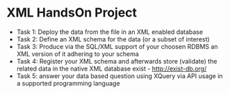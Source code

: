 # XML HandsOn Project 
* Task 1: Deploy the data from the file in an XML enabled database
* Task 2: Define an XML schema for the data (or a subset of interest)
* Task 3: Produce via the SQL/XML support of your choosen RDBMS an XML version of it
adhering to your schema
* Task 4: Register your XML schema and afterwards store (validate) the related data in
the native XML database exist - http://exist-db.org/
* Task 5: answer your data based question using XQuery via API usage in a supported
programming language
